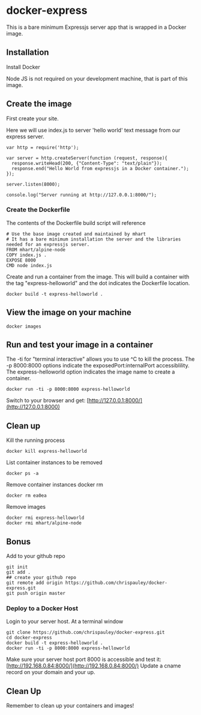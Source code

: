 # docker-express

This is a bare minimum Expressjs server app that is wrapped in a Docker image.

## Installation
Install Docker

Node JS is not required on your development machine, that is part of this image.

## Create the image

First create your site.

Here we will use index.js to server 'hello world' text message from our express server.
```
var http = require('http');

var server = http.createServer(function (request, response){
  response.writeHead(200, {"Content-Type": "text/plain"});
  response.end("Hello World from expressjs in a Docker container.");
});

server.listen(8000);

console.log("Server running at http://127.0.0.1:8000/");
```

### Create the Dockerfile
The contents of the Dockerfile build script will reference

```
# Use the base image created and maintained by mhart
# It has a bare minimum installation the server and the libraries needed for an expressjs server.
FROM mhart/alpine-node
COPY index.js .
EXPOSE 8000
CMD node index.js
```

Create and run a container from the image. This will build a container with the tag "express-helloworld" and the dot indicates the Dockerfile location.
```
docker build -t express-helloworld .
```

## View the image on your machine
```
docker images
```

## Run and test your image in a container
The -ti for "terminal interactive" allows you to use ^C to kill the process.
The -p 8000:8000 options indicate the exposedPort:internalPort accessiblility.
The express-helloworld option indicates the image name to create a container.
```
docker run -ti -p 8000:8000 express-helloworld
```
Switch to your browser and get: [http://127.0.0.1:8000/](http://127.0.0.1:8000)


## Clean up
Kill the running process
```
docker kill express-helloworld
```

List container instances to be removed
```
docker ps -a
```

Remove container instances
docker rm <container id>
```
docker rm ea0ea
```

Remove images
```
docker rmi express-helloworld
docker rmi mhart/alpine-node
```

## Bonus
Add to your github repo
```
git init
git add .
## create your github repo
git remote add origin https://github.com/chrispauley/docker-express.git
git push origin master
```

### Deploy to a Docker Host
Login to your server host. At a terminal window
```
git clone https://github.com/chrispauley/docker-express.git
cd docker-express
docker build -t express-helloworld .
docker run -ti -p 8000:8000 express-helloworld
```
Make sure your server host port 8000 is accessible and test it:
 [http://192.168.0.84:8000/](http://192.168.0.84:8000/)
Update a cname record on your domain and your up.

## Clean Up
Remember to clean up your containers and images!
